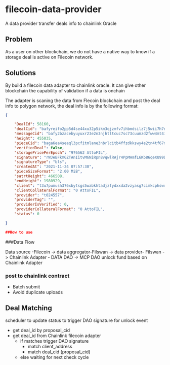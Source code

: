 # filecoin-data-provider
A data provider transfer deals info to chainlink Oracle

## Problem
As a user on other blockchain, we do not have a native way to know if a storage deal is active on Filecoin network.
## Solutions 
By build a filecoin data adapter to chainlink oracle. It can give other blockchain the capability of validation if a data is onchain

The adapter is scaning the data from Flecoin blockchain and post the deal info to polygon network, the deal info is by the following format:


```json
{

    "DealId": 58160,
    "dealCid": "bafyreifo2pp5d4se44xu32p5ikm3qjzmfv7ihbmdsilz7j5wii7h7ne3gm",
    "messageCid": "bafy2bzacebyuyuxr23e2n3njhtltcuc7sc73cuumzd2fww4mt4ivtzg2zn6um",
    "height": 455035,
    "pieceCid": "baga6ea4seaql3pcfitmlane3nbrlcitb4ffzdkkswy4e2tn4tf67muicdcueiki",
    "verifiedDeal": false,
    "storagePricePerEpoch": "976562 AttoFIL",
    "signature": "rWJeBFkmGZTAnIitvM6NiRpn8vqwlRAjr4PpMHmfL6Kb86qeXU99DtHWmjW8WyARAFn3mTUtB4+rlibfEUFlts4cAESxfHPiuOciVj0r0d8Y3te0axEZETGsJeLQPPkY",
    "signatureType": "bls",
    "createdAt": "2021-11-24 07:57:30",
    "pieceSizeFormat": "2.00 MiB",
    "satrtHeight": 466508,
    "endHeight": 1980929,
    "client": "t3u7pumush376xbytsgs5wabkhtadjzfydxxda2vzyasg7cimkcphswrq66j4dubbhwpnojqd3jie6ermpwvvq",
    "clientCollateralFormat": "0 AttoFIL",
    "provider": "t024557",
    "providerTag": "",
    "providerIsVerified": 0,
    "providerCollateralFormat": "0 AttoFIL",
    "status": 0

}

##How to use

```
###Data Flow

Data source -Filecoin -> data aggregator-Filswan -> data provider- Filswan -> Chainlink Adapter - DATA DAO -> MCP DAO unlock fund based on Chainlink Adapter

### post to chainlink contract
* Batch submit
* Avoid duplicate uploads
## Deal Matching
scheduler to update status to trigger DAO signature for unlock event
* get deal_id by proposal_cid
* get deal_id from Chainlink filecoin adapter
    * if matches trigger DAO signature
        * match client_address
        * match deal_cid (proposal_cid)
    * else waiting for next check cycle


